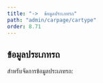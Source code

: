 ```yaml
---
title: "->  ข้อมูลประเภทรถ"
path: "admin/carpage/cartype"
order: 8.71
---
```


## ข้อมูลประเภทรถ

สำหรับจัดการข้อมูลประเภทรถ:
